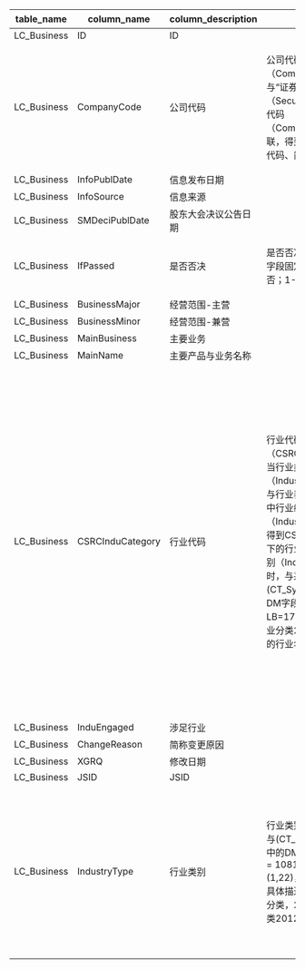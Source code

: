 | table_name | column_name| column_description | 注释 | Annotation |
|---|---|---|---|---|
| LC_Business| ID | ID |||
| LC_Business| CompanyCode| 公司代码 | 公司代码（CompanyCode）：与“证券主表（SecuMain）”中的“公司代码（CompanyCode）”关联，得到上市公司的交易代码、简称等。 | Company Code (CompanyCode): Associated with the "Company Code (CompanyCode)" in "Securities Main Table (SecuMain)", to obtain the trading code, abbreviation, etc. of the listed company.|
| LC_Business| InfoPublDate | 信息发布日期 |||
| LC_Business| InfoSource | 信息来源 |||
| LC_Business| SMDeciPublDate | 股东大会决议公告日期 |||
| LC_Business| IfPassed | 是否否决 | 是否否决(IfPassed)，该字段固定以下常量：0-否；1-是 | Whether to veto (IfPassed), this field is fixed with the following constants: 0 - No; 1 - Yes|
| LC_Business| BusinessMajor| 经营范围-主营|||
| LC_Business| BusinessMinor| 经营范围-兼营|||
| LC_Business| MainBusiness | 主要业务 |||
| LC_Business| MainName | 主要产品与业务名称 |||
| LC_Business| CSRCInduCategory | 行业代码 | 行业代码（CSRCInduCategory）：当行业类别（IndustryType）=1时，与行业表（CT_Industry）中行业编码（IndustryNum）关联，得到CSRC行业分类标准下的行业名称；当行业类别（IndustryType）=22时，与系统常量表(CT_SystemConst)中的DM字段关联，令LB=1755，得到证监会行业分类2012版分类标准下的行业名称。 | Industry code (CSRCInduCategory): When the industry category (IndustryType) equals 1, it is associated with the industry code (IndustryNum) in the industry table (CT_Industry), and the industry name under the CSRC industry classification standard is obtained; when the industry category (IndustryType) equals 22, it is associated with the DM field in the system constant table (CT_SystemConst), let LB=1755, and the industry name under the CSRC industry classification 2012 version classification standard is obtained. |
| LC_Business| InduEngaged| 涉足行业 |||
| LC_Business| ChangeReason | 简称变更原因 |||
| LC_Business| XGRQ | 修改日期 |||
| LC_Business| JSID | JSID |||
| LC_Business| IndustryType | 行业类别 | 行业类别(IndustryType)与(CT_SystemConst)表中的DM字段关联，令LB = 1081 and DM in (1,22)，得到行业类别的具体描述：1-CSRC行业分类，22-证监会行业分类2012版。| The industry type (IndustryType) is associated with the DM field in the (CT_SystemConst) table, with LB = 1081 and DM in (1,22), yielding the specific description of the industry type: 1-CSRC industry classification, 22-CSRC industry classification 2012 version. |